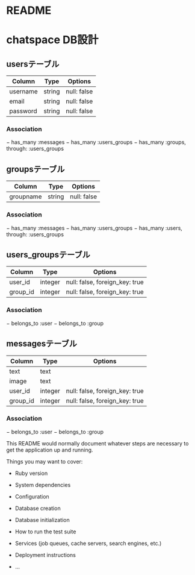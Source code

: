 # README

# chatspace DB設計
## usersテーブル
| Column | Type | Options |
| ---------- | ------- | ---------- |
| username | string | null: false |
| email | string | null: false |
| password | string | null: false |
### Association
− has_many :messages
− has_many :users_groups
− has_many :groups, through: :users_groups

## groupsテーブル
| Column | Type | Options |
| ---------- | ------- | ---------- |
| groupname | string | null: false |
### Association
− has_many :messages
− has_many :users_groups
− has_many :users, through: :users_groups

## users_groupsテーブル
| Column | Type | Options |
| ---------- | ------- | ---------- |
| user_id | integer | null: false, foreign_key: true |
| group_id | integer | null: false, foreign_key: true |
### Association
− belongs_to :user
− belongs_to :group

## messagesテーブル
| Column | Type | Options |
| ---------- | ------- | ---------- |
| text | text | |
| image | text | |
| user_id | integer | null: false, foreign_key: true |
| group_id | integer | null: false, foreign_key: true |
### Association
− belongs_to :user
− belongs_to :group

This README would normally document whatever steps are necessary to get the
application up and running.

Things you may want to cover:

* Ruby version

* System dependencies

* Configuration

* Database creation

* Database initialization

* How to run the test suite

* Services (job queues, cache servers, search engines, etc.)

* Deployment instructions

* ...

